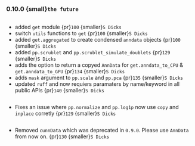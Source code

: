 ### 0.10.0 {small}`the future`

```{rubric} Features
```

* added `get` module {pr}`100` {smaller}`S Dicks`
* switch `utils` functions to `get` {pr}`100` {smaller}`S Dicks`
* added `get.aggregated` to create condensed `anndata` objects {pr}`100` {smaller}`S Dicks`
* added `pp.scrublet` and `pp.scrublet_simulate_doublets` {pr}`129` {smaller}`S Dicks`
* adds the option to return a copyed `AnnData` for `get.anndata_to_CPU` & `get.anndata_to_GPU` {pr}`134` {smaller}`S Dicks`
* adds `mask` argument to `pp.scale` and `pp.pca` {pr}`135` {smaller}`S Dicks`
* updated `ruff` and now requiers paramaters by name/keyword in all public APIs {pr}`140` {smaller}`S Dicks`

```{rubric} Bug fixes
```
* Fixes an issue where `pp.normalize` and `pp.log1p` now use `copy` and `inplace` corretly {pr}`129` {smaller}`S Dicks`

```{rubric} Removals
```
* Removed `cunnData` which was deprecated in `0.9.0`. Please use `AnnData` from now on. {pr}`130` {smaller}`S Dicks`
